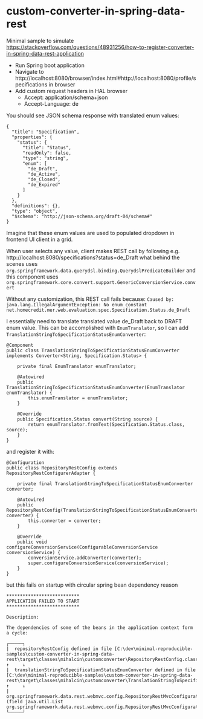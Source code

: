 # custom-converter-in-spring-data-rest
Minimal sample to simulate https://stackoverflow.com/questions/48931256/how-to-register-converter-in-spring-data-rest-application

* Run Spring boot application
* Navigate to http://localhost:8080/browser/index.html#http://localhost:8080/profile/specifications in browser
* Add custom request headers in HAL browser
  * Accept: application/schema+json
  * Accept-Language: de

You should see JSON schema response with translated enum values:
```
{
  "title": "Specification",
  "properties": {
    "status": {
      "title": "Status",
      "readOnly": false,
      "type": "string",
      "enum": [
        "de_Draft",
        "de_Active",
        "de_Closed",
        "de_Expired"
      ]
    }
  },
  "definitions": {},
  "type": "object",
  "$schema": "http://json-schema.org/draft-04/schema#"
}
```

Imagine that these enum values are used to populated dropdown in frontend UI client in a grid.

When user selects any value, client makes REST call by following e.g. http://localhost:8080/specifications?status=de_Draft what behind the scenes uses `org.springframework.data.querydsl.binding.QuerydslPredicateBuilder` and this component uses `org.springframework.core.convert.support.GenericConversionService.convert`

Without any customization, this REST call fails because:
`Caused by: java.lang.IllegalArgumentException: No enum constant net.homecredit.mer.web.evaluation.spec.Specification.Status.de_Draft`

I essentially need to translate translated value de_Draft back to DRAFT enum value.
This can be accomplished with `EnumTranslator`, so I can add `TranslationStringToSpecificationStatusEnumConverter`:

```
@Component
public class TranslationStringToSpecificationStatusEnumConverter implements Converter<String, Specification.Status> {

    private final EnumTranslator enumTranslator;

    @Autowired
    public TranslationStringToSpecificationStatusEnumConverter(EnumTranslator enumTranslator) {
        this.enumTranslator = enumTranslator;
    }

    @Override
    public Specification.Status convert(String source) {
        return enumTranslator.fromText(Specification.Status.class, source);
    }
}
```

and register it with:
```
@Configuration
public class RepositoryRestConfig extends RepositoryRestConfigurerAdapter {

    private final TranslationStringToSpecificationStatusEnumConverter converter;

    @Autowired
    public RepositoryRestConfig(TranslationStringToSpecificationStatusEnumConverter converter) {
        this.converter = converter;
    }

    @Override
    public void configureConversionService(ConfigurableConversionService conversionService) {
        conversionService.addConverter(converter);
        super.configureConversionService(conversionService);
    }
}
```

but this fails on startup with circular spring bean dependency reason
```
***************************
APPLICATION FAILED TO START
***************************

Description:

The dependencies of some of the beans in the application context form a cycle:

┌─────┐
|  repositoryRestConfig defined in file [C:\dev\minimal-reproducible-samples\custom-converter-in-spring-data-rest\target\classes\mihalcin\customconverter\RepositoryRestConfig.class]
↑     ↓
|  translationStringToSpecificationStatusEnumConverter defined in file [C:\dev\minimal-reproducible-samples\custom-converter-in-spring-data-rest\target\classes\mihalcin\customconverter\TranslationStringToSpecificationStatusEnumConverter.class]
↑     ↓
|  org.springframework.data.rest.webmvc.config.RepositoryRestMvcConfiguration (field java.util.List org.springframework.data.rest.webmvc.config.RepositoryRestMvcConfiguration.configurers)
└─────┘

```
